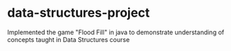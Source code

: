 # data-structures-project
Implemented the game "Flood Fill" in java to demonstrate understanding of concepts taught in Data Structures course
